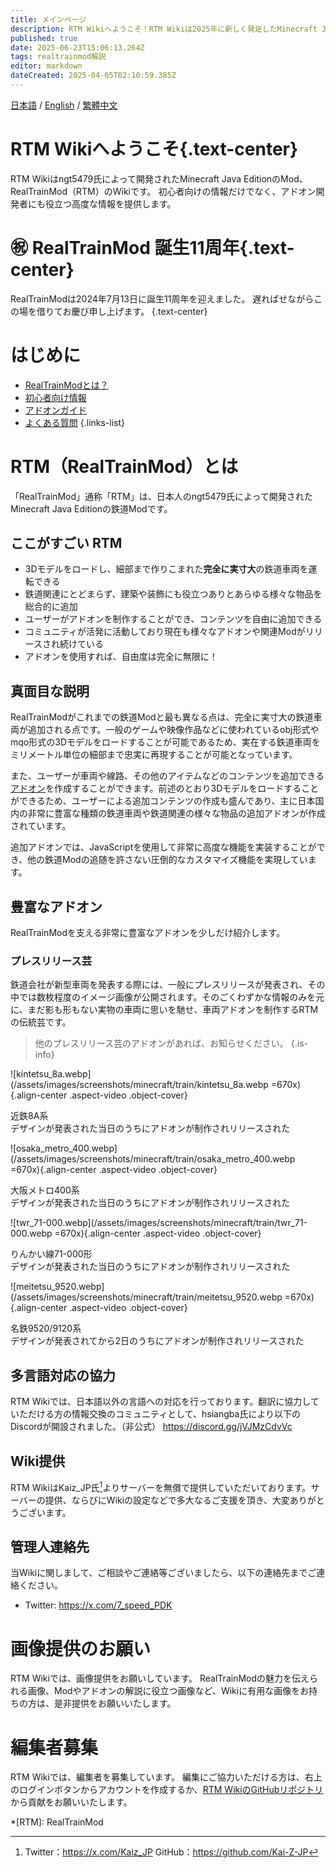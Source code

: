 ```yaml
---
title: メインページ
description: RTM Wikiへようこそ！RTM Wikiは2025年に新しく発足したMinecraft Java Editionの鉄道Mod、RealTrainMod（RTM）のWikiです。このサイトを見ればRealTrainModがわかる！
published: true
date: 2025-06-23T15:06:13.264Z
tags: realtrainmod解説
editor: markdown
dateCreated: 2025-04-05T02:10:59.385Z
---
```


[日本語](/ja/home) / [English](/en/home) / [繁體中文](../../zh-tw/home)

# RTM Wikiへようこそ{.text-center}
RTM Wikiはngt5479氏によって開発されたMinecraft Java EditionのMod、RealTrainMod（RTM）のWikiです。
初心者向けの情報だけでなく、アドオン開発者にも役立つ高度な情報を提供します。

# ㊗ RealTrainMod 誕生11周年{.text-center}
RealTrainModは2024年7月13日に誕生11周年を迎えました。
遅ればせながらこの場を借りてお慶び申し上げます。
{.text-center}

# はじめに
- [RealTrainModとは？](#rtmrealtrainmodとは)
- [初心者向け情報](/ja/getting-started/)
- [アドオンガイド](/ja/addons)
- [よくある質問](/ja/faq)
{.links-list}

# RTM（RealTrainMod）とは
「RealTrainMod」通称「RTM」は、日本人のngt5479氏によって開発されたMinecraft Java Editionの鉄道Modです。

## ここがすごい RTM
- 3Dモデルをロードし、細部まで作りこまれた**完全に実寸大**の鉄道車両を運転できる
- 鉄道関連にとどまらず、建築や装飾にも役立つありとあらゆる様々な物品を総合的に追加
- ユーザーがアドオンを制作することができ、コンテンツを自由に追加できる
- コミュニティが活発に活動しており現在も様々なアドオンや関連Modがリリースされ続けている
- アドオンを使用すれば、自由度は完全に無限に！

## 真面目な説明
RealTrainModがこれまでの鉄道Modと最も異なる点は、完全に実寸大の鉄道車両が追加される点です。一般のゲームや映像作品などに使われているobj形式やmqo形式の3Dモデルをロードすることが可能であるため、実在する鉄道車両をミリメートル単位の細部まで忠実に再現することが可能となっています。

また、ユーザーが車両や線路、その他のアイテムなどのコンテンツを追加できる[アドオン](/ja/addons)を作成することができます。前述のとおり3Dモデルをロードすることができるため、ユーザーによる追加コンテンツの作成も盛んであり、主に日本国内の非常に豊富な種類の鉄道車両や鉄道関連の様々な物品の追加アドオンが作成されています。

追加アドオンでは、JavaScriptを使用して非常に高度な機能を実装することができ、他の鉄道Modの追随を許さない圧倒的なカスタマイズ機能を実現しています。

## 豊富なアドオン
RealTrainModを支える非常に豊富なアドオンを少しだけ紹介します。

### プレスリリース芸
鉄道会社が新型車両を発表する際には、一般にプレスリリースが発表され、その中では数枚程度のイメージ画像が公開されます。そのごくわずかな情報のみを元に、まだ影も形もない実物の車両に思いを馳せ、車両アドオンを制作するRTMの伝統芸です。

> 他のプレスリリース芸のアドオンがあれば、お知らせください。
{.is-info}

<div class="grid gap-4 grid-cols-1 sm:grid-cols-2 2xl:grid-cols-4">
  <div>
    
  ![kintetsu_8a.webp](/assets/images/screenshots/minecraft/train/kintetsu_8a.webp =670x){.align-center .aspect-video .object-cover}
  <p class="text-center">近鉄8A系<br>デザインが発表された当日のうちにアドオンが制作されリリースされた</p>
  </div>

  <div>
    
  ![osaka_metro_400.webp](/assets/images/screenshots/minecraft/train/osaka_metro_400.webp =670x){.align-center .aspect-video .object-cover}
  <p  class="text-center">大阪メトロ400系<br>デザインが発表された当日のうちにアドオンが制作されリリースされた</p>
  </div>

  <div>
    
  ![twr_71-000.webp](/assets/images/screenshots/minecraft/train/twr_71-000.webp =670x){.align-center .aspect-video .object-cover}
  <p class="text-center">りんかい線71-000形<br>デザインが発表された当日のうちにアドオンが制作されリリースされた</p>
  </div>

  <div>
    
  ![meitetsu_9520.webp](/assets/images/screenshots/minecraft/train/meitetsu_9520.webp =670x){.align-center .aspect-video .object-cover}
  <p class="text-center">名鉄9520/9120系<br>デザインが発表されてから2日のうちにアドオンが制作されリリースされた</p>
  </div>
</div>

## 多言語対応の協力
RTM Wikiでは、日本語以外の言語への対応を行っております。翻訳に協力していただける方の情報交換のコミュニティとして、hsiangba氏により以下のDiscordが開設されました。（非公式）
https://discord.gg/jVJMzCdvVc

## Wiki提供
RTM WikiはKaiz_JP氏[^1]よりサーバーを無償で提供していただいております。サーバーの提供、ならびにWikiの設定などで多大なるご支援を頂き、大変ありがとうございます。

## 管理人連絡先
当Wikiに関しまして、ご相談やご連絡等ございましたら、以下の連絡先までご連絡ください。
- Twitter: https://x.com/7_speed_PDK

# 画像提供のお願い
RTM Wikiでは、画像提供をお願いしています。
RealTrainModの魅力を伝えられる画像、Modやアドオンの解説に役立つ画像など、Wikiに有用な画像をお持ちの方は、是非提供をお願いいたします。

# 編集者募集
RTM Wikiでは、編集者を募集しています。
編集にご協力いただける方は、右上のログインボタンからアカウントを作成するか、[RTM WikiのGitHubリポジトリ](https://github.com/Builder256/RTM-Wiki) から貢献をお願いいたします。

[^1]: Twitter：https://x.com/Kaiz_JP
GitHub：https://github.com/Kai-Z-JP








*[RTM]: RealTrainMod